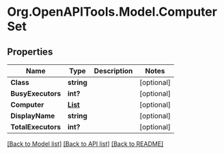 # Org.OpenAPITools.Model.ComputerSet
## Properties

Name | Type | Description | Notes
------------ | ------------- | ------------- | -------------
**Class** | **string** |  | [optional] 
**BusyExecutors** | **int?** |  | [optional] 
**Computer** | [**List<HudsonMasterComputer>**](HudsonMasterComputer.md) |  | [optional] 
**DisplayName** | **string** |  | [optional] 
**TotalExecutors** | **int?** |  | [optional] 

[[Back to Model list]](../README.md#documentation-for-models) [[Back to API list]](../README.md#documentation-for-api-endpoints) [[Back to README]](../README.md)

